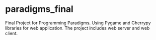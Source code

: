# paradigms_final
Final Project for Programming Paradigms. Using Pygame and Cherrypy libraries for web application. The project includes web server and web client.
